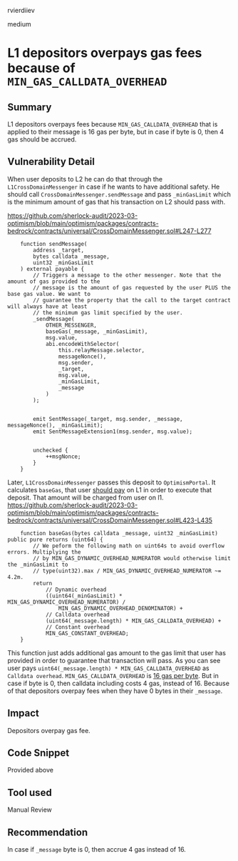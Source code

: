 rvierdiiev

medium

# L1 depositors overpays gas fees because of `MIN_GAS_CALLDATA_OVERHEAD`

## Summary
L1 depositors overpays fees because `MIN_GAS_CALLDATA_OVERHEAD` that is applied to their message is 16 gas per byte, but in case if byte is 0, then 4 gas should be accrued.
## Vulnerability Detail
When user deposits to L2 he can do that through the `L1CrossDomainMessenger` in case if he wants to have additional safety.
He should call `CrossDomainMessenger.sendMessage` and pass `_minGasLimit` which is the minimum amount of gas that his transaction on L2 should pass with.

https://github.com/sherlock-audit/2023-03-optimism/blob/main/optimism/packages/contracts-bedrock/contracts/universal/CrossDomainMessenger.sol#L247-L277
```solidity
    function sendMessage(
        address _target,
        bytes calldata _message,
        uint32 _minGasLimit
    ) external payable {
        // Triggers a message to the other messenger. Note that the amount of gas provided to the
        // message is the amount of gas requested by the user PLUS the base gas value. We want to
        // guarantee the property that the call to the target contract will always have at least
        // the minimum gas limit specified by the user.
        _sendMessage(
            OTHER_MESSENGER,
            baseGas(_message, _minGasLimit),
            msg.value,
            abi.encodeWithSelector(
                this.relayMessage.selector,
                messageNonce(),
                msg.sender,
                _target,
                msg.value,
                _minGasLimit,
                _message
            )
        );


        emit SentMessage(_target, msg.sender, _message, messageNonce(), _minGasLimit);
        emit SentMessageExtension1(msg.sender, msg.value);


        unchecked {
            ++msgNonce;
        }
    }
```
Later, `L1CrossDomainMessenger` passes this deposit to `OptimismPortal`. It calculates `baseGas`, that user [should pay](https://github.com/sherlock-audit/2023-03-optimism/blob/main/optimism/packages/contracts-bedrock/contracts/L1/OptimismPortal.sol#L432) on L1 in order to execute that deposit. That amount will be charged from user on l1.
https://github.com/sherlock-audit/2023-03-optimism/blob/main/optimism/packages/contracts-bedrock/contracts/universal/CrossDomainMessenger.sol#L423-L435
```solidity
    function baseGas(bytes calldata _message, uint32 _minGasLimit) public pure returns (uint64) {
        // We peform the following math on uint64s to avoid overflow errors. Multiplying the
        // by MIN_GAS_DYNAMIC_OVERHEAD_NUMERATOR would otherwise limit the _minGasLimit to
        // type(uint32).max / MIN_GAS_DYNAMIC_OVERHEAD_NUMERATOR ~= 4.2m.
        return
            // Dynamic overhead
            ((uint64(_minGasLimit) * MIN_GAS_DYNAMIC_OVERHEAD_NUMERATOR) /
                MIN_GAS_DYNAMIC_OVERHEAD_DENOMINATOR) +
            // Calldata overhead
            (uint64(_message.length) * MIN_GAS_CALLDATA_OVERHEAD) +
            // Constant overhead
            MIN_GAS_CONSTANT_OVERHEAD;
    }
```
This function just adds additional gas amount to the gas limit that user has provided in order to guarantee that transaction will pass.
As you can see user pays `uint64(_message.length) * MIN_GAS_CALLDATA_OVERHEAD` as  `Calldata overhead`. `MIN_GAS_CALLDATA_OVERHEAD` is [16 gas per byte](https://github.com/sherlock-audit/2023-03-optimism/blob/main/optimism/packages/contracts-bedrock/contracts/universal/CrossDomainMessenger.sol#L142). But in case if byte is 0, then calldata including costs 4 gas, instead of 16. Because of that depositors overpay fees when they have 0 bytes in their `_message`.
## Impact
Depositors overpay gas fee.
## Code Snippet
Provided above
## Tool used

Manual Review

## Recommendation
In case if `_message` byte is 0, then accrue 4 gas instead of 16.